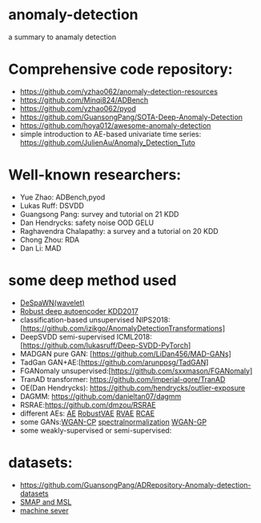 # anomaly-detection
a summary to anamaly detection  
# Comprehensive code repository:  
- https://github.com/yzhao062/anomaly-detection-resources  
- https://github.com/Minqi824/ADBench  
- https://github.com/yzhao062/pyod  
- https://github.com/GuansongPang/SOTA-Deep-Anomaly-Detection  
- https://github.com/hoya012/awesome-anomaly-detection  
- simple introduction to AE-based univariate time series: https://github.com/JulienAu/Anomaly_Detection_Tuto  

# Well-known researchers:  
- Yue Zhao: ADBench,pyod  
- Lukas Ruff: DSVDD  
- Guangsong Pang:  survey and tutorial on 21 KDD  
- Dan Hendrycks:  safety noise OOD GELU  
- Raghavendra Chalapathy: a survey  and a tutorial on 20 KDD
- Chong Zhou:  RDA    
- Dan Li:  MAD  

# some deep method  used 
- [DeSpaWN(wavelet)](https://github.com/MichauGabriel/DeSpaWN) 
- [Robust deep autoencoder KDD2017](https://github.com/zc8340311/RobustAutoencoder)  
- classification-based unsupervised NIPS2018: [https://github.com/izikgo/AnomalyDetectionTransformations]  
- DeepSVDD semi-supervised ICML2018:[https://github.com/lukasruff/Deep-SVDD-PyTorch]  
- MADGAN pure GAN: [https://github.com/LiDan456/MAD-GANs]   
- TadGan GAN+AE:[https://github.com/arunppsg/TadGAN]  
- FGANomaly unsupervised:[https://github.com/sxxmason/FGANomaly]  
- TranAD transformer: https://github.com/imperial-qore/TranAD  
- OE(Dan Hendrycks): https://github.com/hendrycks/outlier-exposure  
- DAGMM: https://github.com/danieltan07/dagmm  
- RSRAE:https://github.com/dmzou/RSRAE  
- different AEs: [AE](https://github.com/LitoNeo/pytorch-AutoEncoders)  [RobustVAE](https://github.com/huiminren/RobustVAE) [RVAE](https://github.com/HaleAkrami/RVAE) [RCAE](https://github.com/raghavchalapathy/rcae)  
- some GANs:[WGAN-CP](https://github.com/martinarjovsky/WassersteinGAN) [spectralnormalization](https://github.com/christiancosgrove/pytorch-spectral-normalization-gan) [WGAN-GP](https://github.com/caogang/wgan-gp)
- some weakly-supervised or semi-supervised: 

# datasets:  
- https://github.com/GuansongPang/ADRepository-Anomaly-detection-datasets
- [SMAP and MSL](https://github.com/khundman/telemanom)
- [machine sever](https://github.com/smallcowbaby/OmniAnomaly)

  
